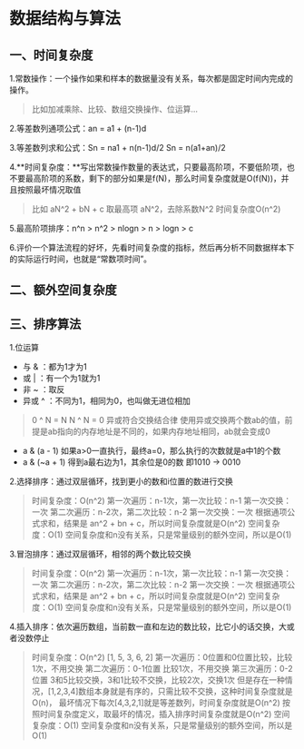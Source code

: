 # 数据结构与算法

## 一、时间复杂度

1.常数操作：一个操作如果和样本的数据量没有关系，每次都是固定时间内完成的操作。

> 比如加减乘除、比较、数组交换操作、位运算...

2.等差数列通项公式：an = a1 + (n-1)d

3.等差数列求和公式：Sn = na1 + n(n-1)d/2         Sn = n(a1+an)/2

4.**时间复杂度：**写出常数操作数量的表达式，只要最高阶项，不要低阶项，也不要最高阶项的系数，剩下的部分如果是f(N)，那么时间复杂度就是O(f(N))，并且按照最坏情况取值

> 比如 aN^2 + bN + c 取最高项 aN^2，去除系数N^2 时间复杂度O(n^2)

5.最高阶项排序：n^n  >  n^2 > nlogn > n > logn > c

6.评价一个算法流程的好坏，先看时间复杂度的指标，然后再分析不同数据样本下的实际运行时间，也就是“常数项时间”。

## 二、额外空间复杂度
## 三、排序算法
1.位运算
- 与 & ：都为1才为1
- 或 | ：有一个为1就为1
- 非 ~ ：取反
- 异或 ^ ：不同为1，相同为0，也叫做无进位相加
> 0 ^ N = N  N ^ N = 0
> 异或符合交换结合律 
> 使用异或交换两个数ab的值，前提是ab指向的内存地址是不同的，如果内存地址相同，ab就会变成0
- a & (a - 1) 如果a>0一直执行，最终a=0，那么执行的次数就是a中1的个数
- a & (~a + 1) 得到a最右边为1，其余位是0的数 即1010 -> 0010

2.选择排序：通过双层循环，找到更小的数和i位置的数进行交换
> 时间复杂度：O(n^2)
>   第一次遍历：n-1次，第一次比较：n-1 第一次交换：一次
>   第二次遍历：n-2次，第二次比较：n-2 第一次交换：一次
>   根据通项公式求和，结果是 an^2 + bn + c，所以时间复杂度就是O(n^2)
> 空间复杂度：O(1)
>   空间复杂度和n没有关系，只是常量级别的额外空间，所以是O(1)

3.冒泡排序：通过双层循环，相邻的两个数比较交换
> 时间复杂度：O(n^2)
>   第一次遍历：n-1次，第一次比较：n-1 第一次交换：一次
>   第二次遍历：n-2次，第二次比较：n-2 第一次交换：一次
>   根据通项公式求和，结果是 an^2 + bn + c，所以时间复杂度就是O(n^2)
> 空间复杂度：O(1)
>   空间复杂度和n没有关系，只是常量级别的额外空间，所以是O(1)

4.插入排序：依次遍历数组，当前数一直和左边的数比较，比它小的话交换，大或者没数停止
> 时间复杂度：O(n^2) 
>   [1, 5, 3, 6, 2]
>   第一次遍历：0位置和0位置比较，比较1次，不用交换
>   第二次遍历：0-1位置 比较1次，不用交换
>   第三次遍历：0-2位置  3和5比较交换，3和1比较不交换，比较2次，交换1次
>   但是存在一种情况，[1,2,3,4]数组本身就是有序的，只需比较不交换，这种时间复杂度就是O(n)，
>   最坏情况下每次[4,3,2,1]就是等差数列，时间复杂度就是O(n^2)
>   按照时间复杂度定义，取最坏的情况，插入排序时间复杂度就是O(n^2)
> 空间复杂度：O(1)
>   空间复杂度和n没有关系，只是常量级别的额外空间，所以是O(1)
